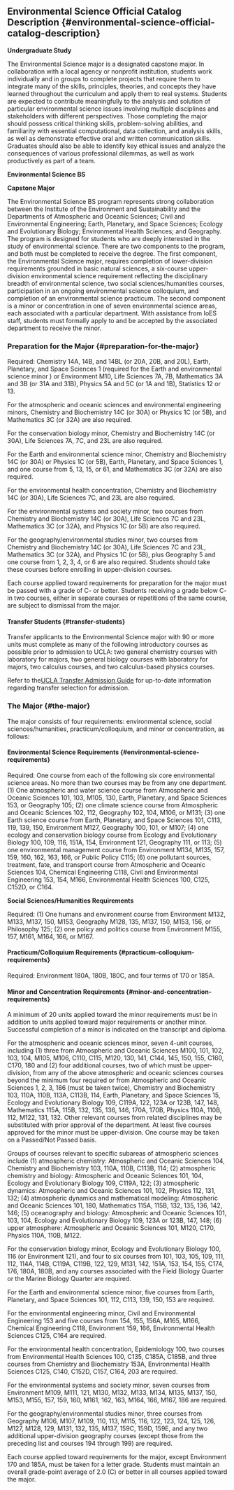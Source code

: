 ## Environmental Science Official Catalog Description {#environmental-science-official-catalog-description}

**Undergraduate Study**

The Environmental Science major is a designated capstone major. In collaboration with a local agency or nonprofit institution, students work individually and in groups to complete projects that require them to integrate many of the skills, principles, theories, and concepts they have learned throughout the curriculum and apply them to real systems. Students are expected to contribute meaningfully to the analysis and solution of particular environmental science issues involving multiple disciplines and stakeholders with different perspectives. Those completing the major should possess critical thinking skills, problem-solving abilities, and familiarity with essential computational, data collection, and analysis skills, as well as demonstrate effective oral and written communication skills. Graduates should also be able to identify key ethical issues and analyze the consequences of various professional dilemmas, as well as work productively as part of a team.

**Environmental Science BS**

**Capstone Major**

The Environmental Science BS program represents strong collaboration between the Institute of the Environment and Sustainability and the Departments of Atmospheric and Oceanic Sciences; Civil and Environmental Engineering; Earth, Planetary, and Space Sciences; Ecology and Evolutionary Biology; Environmental Health Sciences; and Geography. The program is designed for students who are deeply interested in the study of environmental science. There are two components to the program, and both must be completed to receive the degree. The first component, the Environmental Science major, requires completion of lower-division requirements grounded in basic natural sciences, a six-course upper-division environmental science requirement reflecting the disciplinary breadth of environmental science, two social sciences/humanities courses, participation in an ongoing environmental science colloquium, and completion of an environmental science practicum. The second component is a minor or concentration in one of seven environmental science areas, each associated with a particular department. With assistance from IoES staff, students must formally apply to and be accepted by the associated department to receive the minor.

### **Preparation for the Major** {#preparation-for-the-major}

Required: Chemistry 14A, 14B, and 14BL (or 20A, 20B, and 20L), Earth, Planetary, and Space Sciences 1 (required for the Earth and environmental science minor ) or Environment M10, Life Sciences 7A, 7B, Mathematics 3A and 3B (or 31A and 31B), Physics 5A and 5C (or 1A and 1B), Statistics 12 or 13.

For the atmospheric and oceanic sciences and environmental engineering minors, Chemistry and Biochemistry 14C (or 30A) or Physics 1C (or 5B), and Mathematics 3C (or 32A) are also required.

For the conservation biology minor, Chemistry and Biochemistry 14C (or 30A), Life Sciences 7A, 7C, and 23L are also required.

For the Earth and environmental science minor, Chemistry and Biochemistry 14C (or 30A) or Physics 1C (or 5B), Earth, Planetary, and Space Sciences 1, and one course from 5, 13, 15, or 61, and Mathematics 3C (or 32A) are also required.

For the environmental health concentration, Chemistry and Biochemistry 14C (or 30A), Life Sciences 7C, and 23L are also required.

For the environmental systems and society minor, two courses from Chemistry and Biochemistry 14C (or 30A), Life Sciences 7C and 23L, Mathematics 3C (or 32A), and Physics 1C (or 5B) are also required.

For the geography/environmental studies minor, two courses from Chemistry and Biochemistry 14C (or 30A), Life Sciences 7C and 23L, Mathematics 3C (or 32A), and Physics 1C (or 5B), plus Geography 5 and one course from 1, 2, 3, 4, or 6 are also required. Students should take these courses before enrolling in upper-division courses.

Each course applied toward requirements for preparation for the major must be passed with a grade of C- or better. Students receiving a grade below C- in two courses, either in separate courses or repetitions of the same course, are subject to dismissal from the major.

#### **Transfer Students** {#transfer-students}

Transfer applicants to the Environmental Science major with 90 or more units must complete as many of the following introductory courses as possible prior to admission to UCLA: two general chemistry courses with laboratory for majors, two general biology courses with laboratory for majors, two calculus courses, and two calculus-based physics courses.

Refer to the[UCLA Transfer Admission Guide](http://www.admission.ucla.edu/prospect/Adm_tr/tradms.htm) for up-to-date information regarding transfer selection for admission.

### **The Major** {#the-major}

The major consists of four requirements: environmental science, social sciences/humanities, practicum/colloquium, and minor or concentration, as follows:

#### **Environmental Science Requirements** {#environmental-science-requirements}

Required: One course from each of the following six core environmental science areas. No more than two courses may be from any one department. (1) One atmospheric and water science course from Atmospheric and Oceanic Sciences 101, 103, M105, 130, Earth, Planetary, and Space Sciences 153, or Geography 105; (2) one climate science course from Atmospheric and Oceanic Sciences 102, 112, Geography 102, 104, M106, or M131; (3) one Earth science course from Earth, Planetary, and Space Sciences 101, C113, 119, 139, 150, Environment M127, Geography 100, 101, or M107; (4) one ecology and conservation biology course from Ecology and Evolutionary Biology 100, 109, 116, 151A, 154, Environment 121, Geography 111, or 113; (5) one environmental management course from Environment M134, M135, 157, 159, 160, 162, 163, 166, or Public Policy C115; (6) one pollutant sources, treatment, fate, and transport course from Atmospheric and Oceanic Sciences 104, Chemical Engineering C118, Civil and Environmental Engineering 153, 154, M166, Environmental Health Sciences 100, C125, C152D, or C164.

**Social Sciences/Humanities Requirements**

Required: (1) One humans and environment course from Environment M132, M133, M137, 150, M153, Geography M128, 135, M137, 150, M153, 156, or Philosophy 125; (2) one policy and politics course from Environment M155, 157, M161, M164, 166, or M167.

#### **Practicum/Colloquium Requirements** {#practicum-colloquium-requirements}

Required: Environment 180A, 180B, 180C, and four terms of 170 or 185A.

#### **Minor and Concentration Requirements** {#minor-and-concentration-requirements}

A minimum of 20 units applied toward the minor requirements must be in addition to units applied toward major requirements or another minor. Successful completion of a minor is indicated on the transcript and diploma.

For the atmospheric and oceanic sciences minor, seven 4-unit courses, including (1) three from Atmospheric and Oceanic Sciences M100, 101, 102, 103, 104, M105, M106, C110, C115, M120, 130, 141, C144, 145, 150, 155, C160, C170, 180 and (2) four additional courses, two of which must be upper-division, from any of the above atmospheric and oceanic sciences courses beyond the minimum four required or from Atmospheric and Oceanic Sciences 1, 2, 3, 186 (must be taken twice), Chemistry and Biochemistry 103, 110A, 110B, 113A, C113B, 114, Earth, Planetary, and Space Sciences 15, Ecology and Evolutionary Biology 109, C119A, 122, 123A or 123B, 147, 148, Mathematics 115A, 115B, 132, 135, 136, 146, 170A, 170B, Physics 110A, 110B, 112, M122, 131, 132\. Other relevant courses from related disciplines may be substituted with prior approval of the department. At least five courses approved for the minor must be upper-division. One course may be taken on a Passed/Not Passed basis.

Groups of courses relevant to specific subareas of atmospheric sciences include (1) atmospheric chemistry: Atmospheric and Oceanic Sciences 104, Chemistry and Biochemistry 103, 110A, 110B, C113B, 114; (2) atmospheric chemistry and biology: Atmospheric and Oceanic Sciences 101, 104, Ecology and Evolutionary Biology 109, C119A, 122; (3) atmospheric dynamics: Atmospheric and Oceanic Sciences 101, 102, Physics 112, 131, 132; (4) atmospheric dynamics and mathematical modeling: Atmospheric and Oceanic Sciences 101, 180, Mathematics 115A, 115B, 132, 135, 136, 142, 146; (5) oceanography and biology: Atmospheric and Oceanic Sciences 101, 103, 104, Ecology and Evolutionary Biology 109, 123A or 123B, 147, 148; (6) upper atmosphere: Atmospheric and Oceanic Sciences 101, M120, C170, Physics 110A, 110B, M122.

For the conservation biology minor, Ecology and Evolutionary Biology 100, 116 (or Environment 121), and four to six courses from 101, 103, 105, 109, 111, 112, 114A, 114B, C119A, C119B, 122, 129, M131, 142, 151A, 153, 154, 155, C174, 176, 180A, 180B, and any courses associated with the Field Biology Quarter or the Marine Biology Quarter are required.

For the Earth and environmental science minor, five courses from Earth, Planetary, and Space Sciences 101, 112, C113, 139, 150, 153 are required.

For the environmental engineering minor, Civil and Environmental Engineering 153 and five courses from 154, 155, 156A, M165, M166, Chemical Engineering C118, Environment 159, 166, Environmental Health Sciences C125, C164 are required.

For the environmental health concentration, Epidemiology 100, two courses from Environmental Health Sciences 100, C135, C185A, C185B, and three courses from Chemistry and Biochemistry 153A, Environmental Health Sciences C125, C140, C152D, C157, C164, 203 are required.

For the environmental systems and society minor, seven courses from Environment M109, M111, 121, M130, M132, M133, M134, M135, M137, 150, M153, M155, 157, 159, 160, M161, 162, 163, M164, 166, M167, 186 are required.

For the geography/environmental studies minor, three courses from Geography M106, M107, M109, 110, 113, M115, 116, 122, 123, 124, 125, 126, M127, M128, 129, M131, 132, 135, M137, 159C, 159D, 159E, and any two additional upper-division geography courses (except those from the preceding list and courses 194 through 199) are required.

Each course applied toward requirements for the major, except Environment 170 and 185A, must be taken for a letter grade. Students must maintain an overall grade-point average of 2.0 (C) or better in all courses applied toward the major.